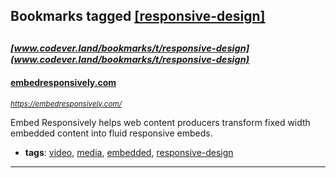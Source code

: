 ## Bookmarks tagged [[responsive-design]](https://www.codever.land/search?q=[responsive-design])

_<sup><sup>[www.codever.land/bookmarks/t/responsive-design](www.codever.land/bookmarks/t/responsive-design)</sup></sup>_
---
#### [embedresponsively.com](https://embedresponsively.com/)
_<sup>https://embedresponsively.com/</sup>_

Embed Responsively helps web content producers transform fixed width embedded content into fluid responsive embeds.

* **tags**: [video](../tagged/video.md), [media](../tagged/media.md), [embedded](../tagged/embedded.md), [responsive-design](../tagged/responsive-design.md)
---
